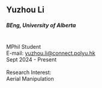 ## Yuzhou Li
##### BEng, University of Alberta

<div align="justify">
<br/>MPhil Student
<br/>E-mail: <a href="mailto:yuzhou5.li@connect.polyu.hk">yuzhou.li@connect.polyu.hk</a>
<br/>
Sept 2024 - Present
<br/><br/>
Research Interest: <br/>
Aerial Manipulation
</div>
